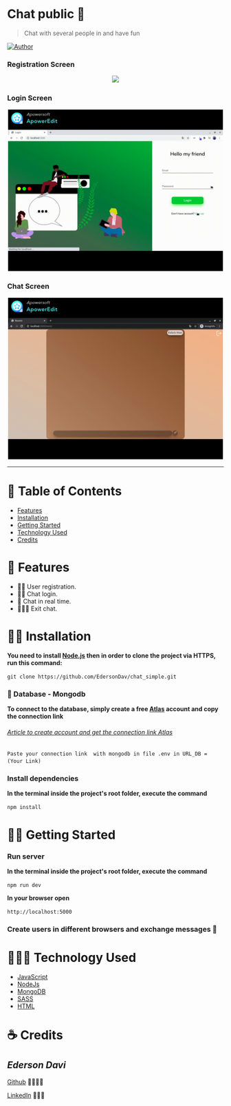 # Chat public 💬

>Chat with several people in and have fun

[![Author](https://img.shields.io/badge/author-EdersonDav-000000?style=flat-square)](https://github.com/EdersonDav)

### Registration Screen
<p align="center"><img src=".github/register.gif?raw=true" width="500"/></p>

### Login Screen
<p align="center"><img src=".github/login.gif?raw=true" width="500"/></p>

### Chat Screen
<p align="center"><img src=".github/chat.gif?raw=true" width="500"/></p>

---

# :pushpin: Table of Contents

- [Features](#rocket-features)
- [Installation](#-installation)
- [Getting Started](#-getting-started)
- [Technology Used](#-technology-used)
- [Credits](#-credits)

# :rocket: Features

- 👨🏿 User registration.
- 🕺🏿  Chat login.
- 💬 Chat in real time.
- 🏃🏾‍♂️ Exit chat.

# 👷🏿 Installation

**You need to install [Node.js](https://nodejs.org/en/download/) then in order to clone the project via HTTPS, run this command:**

`git clone https://github.com/EdersonDav/chat_simple.git`

### 🍃 Database - Mongodb

**To connect to the database, simply create a free [Atlas](https://www.mongodb.com/cloud/atlas) account and copy the connection link**

###### [Article to create account and get the connection link Atlas](https://medium.com/reprogramabr/conectando-no-banco-de-dados-cloud-mongodb-atlas-bca63399693f)

`Paste your connection link  with mongodb in file .env in URL_DB = (Your Link)`

### Install dependencies

**In the terminal inside the project's root folder, execute the command**

`npm install`

# 🏃🏿 Getting Started

### Run server

**In the terminal inside the project's root folder, execute the command**

`npm run dev`

**In your browser open**

`http://localhost:5000`

### Create users in different browsers and exchange messages 🎉


# 👨🏿‍💻 Technology Used
* [JavaScript](https://developer.mozilla.org/en-US/docs/Web/JavaScript)
* [NodeJs](https://nodejs.org/en/)
* [MongoDB](https://www.mongodb.com/)
* [SASS](https://sass-lang.com/)
* [HTML](https://developer.mozilla.org/en-US/docs/Web/HTML)

# ☕ Credits

## <i>Ederson Davi</i>

[Github](https://github.com/EdersonDav) 👨🏿‍🎓🚀

[LinkedIn](https://www.linkedin.com/in/silvaedersonqueiroz) 👨🏿‍👔
